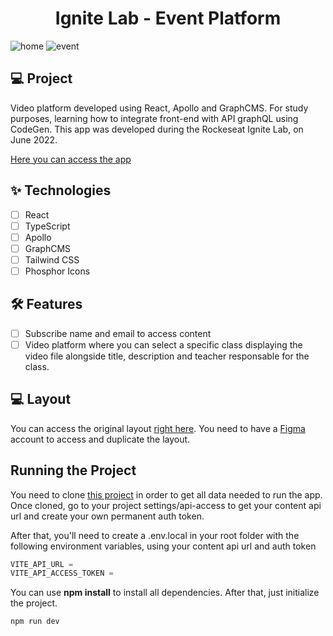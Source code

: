 <h1 align="center"> Ignite Lab - Event Platform </h1>

![home](https://drive.google.com/uc?export=view&id=1HR50w18Q8crVeUAohravxWQGQ5fXQyyM)
![event](https://drive.google.com/uc?export=view&id=13p3wymff2-ecKzy0f2xvPiKiuiaNqHVQ)


## 💻 Project
Video platform developed using React, Apollo and GraphCMS. For study purposes, learning how to integrate front-end with API graphQL using CodeGen.
This app was developed during the Rockeseat Ignite Lab, on June 2022.

<a href="https://ignite-lab-react-git-main-andreiafsouza.vercel.app/">Here you can access the app</a>

## ✨ Technologies

-   [ ] React 
-   [ ] TypeScript
-   [ ] Apollo
-   [ ] GraphCMS
-   [ ] Tailwind CSS
-   [ ] Phosphor Icons

## :hammer_and_wrench: Features 

-   [ ] Subscribe name and email to access content
-   [ ] Video platform where you can select a specific class displaying the video file alongside title, description and teacher responsable for the class.

## 💻 Layout

You can access the original layout [right here](https://www.figma.com/file/7PVeN1H1TlnGrkBgYI2YLU/Plataforma-de-evento---Ignite-Lab-(Community)). You need to have a [Figma](http://figma.com/) account to access and duplicate the layout.

## Running the Project

You need to clone [this project](https://app.graphcms.com/clone/d1864e9892d44564950fa4d4d8905e44?name=Ignite%20Lab%20-%20Andreia%20Souza) in order to get all data needed to run the app.
Once cloned, go to your project settings/api-access to get your content api url and create your own permanent auth token.

After that, you'll need to create a .env.local in your root folder with the following environment variables, using your content api url and auth token

 ```cl
VITE_API_URL =
VITE_API_ACCESS_TOKEN =
```
You can use **npm install** to install all dependencies.
After that, just initialize the project.

```cl
npm run dev
```
